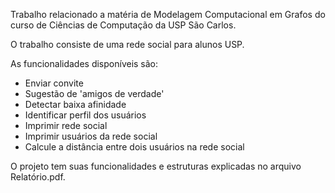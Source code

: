 Trabalho relacionado a matéria de Modelagem Computacional em Grafos do curso de Ciências de Computação da USP São Carlos.

O trabalho consiste de uma rede social para alunos USP. 

As funcionalidades disponíveis são:
- Enviar convite
- Sugestão de 'amigos de verdade'
- Detectar baixa afinidade
- Identificar perfil dos usuários
- Imprimir rede social
- Imprimir usuários da rede social
- Calcule a distância entre dois usuários na rede social

O projeto tem suas funcionalidades e estruturas explicadas no arquivo Relatório.pdf.
